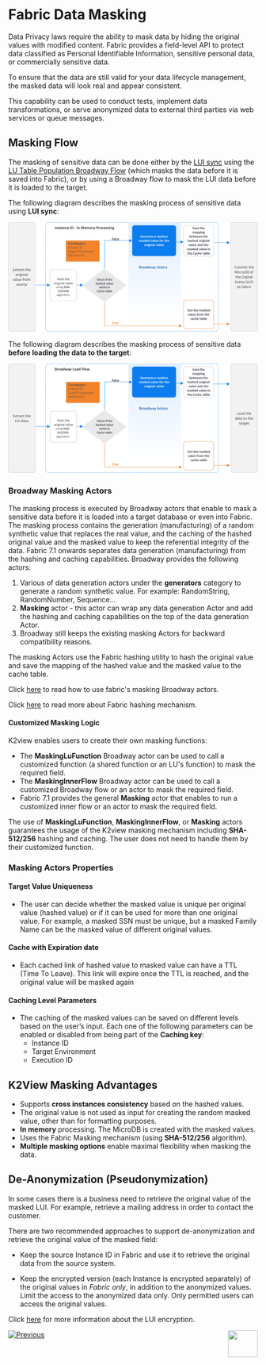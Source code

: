# Fabric Data Masking

Data Privacy laws require the ability to mask data by hiding the original values with modified content. 
Fabric provides a field-level API to protect data classified as Personal Identifiable Information, sensitive personal data, or commercially sensitive data.

To ensure that the data are still valid for your data lifecycle management, the masked data will look real and appear consistent.

This capability can be used to conduct tests, implement data transformations, or serve anonymized data to external third parties via web services or queue messages.


## Masking Flow

 The masking of sensitive data can be done either by the [LUI sync](/articles/14_sync_LU_instance/01_sync_LUI_overview.md) using the [LU Table Population Broadway Flow](/articles/07_table_population/14_table_population_based_Broadway.md) (which masks the data before it is saved into Fabric), or by using a Broadway flow to mask the LUI data before it is loaded to the target.

The following diagram describes the masking process of sensitive data using **LUI sync**:

![masking flow](images/masking_flow.png)



The following diagram describes the masking process of sensitive data **before loading the data to the target**:

![masking flow](images/masking_flow_load_to_target.png)



### Broadway Masking Actors

The masking process is executed by Broadway actors that enable to mask a sensitive data before it is loaded into a target database or even into Fabric. The masking process contains the generation (manufacturing) of a random synthetic value that replaces the real value, and the caching of the hashed original value and the masked value to keep the referential integrity of the data. 
Fabric 7.1 onwards separates data generation (manufacturing) from the hashing and caching capabilities. Broadway provides the following actors: 

1. Various of data generation actors under the **generators** category to generate a random synthetic value. For example: RandomString, RandomNumber, Sequence...
2. **Masking** actor - this actor can wrap any data generation Actor and add the hashing and caching capabilities on the top of the data generation Actor.
3. Broadway still keeps the existing masking Actors for backward compatibility reasons.

The masking Actors use the Fabric hashing utility to hash the original value and save the mapping of the hashed value and the masked value to the cache table.

Click [here](/articles/19_Broadway/actors/07_masking_and_sequence_actors.md) to read how to use fabric's masking Broadway actors.

Click [here](02_fabric_entities_design.md#fabric-hashing-mechanism) to read more about Fabric hashing mechanism.

#### Customized Masking Logic 

K2view enables users to create their own masking functions:
- The **MaskingLuFunction** Broadway actor can be used to call a customized function (a shared function or an LU's function) to mask the required field.  
- The **MaskingInnerFlow** Broadway actor can be used to call a customized Broadway flow or an actor to mask the required field.
- Fabric 7.1 provides the general **Masking** actor that enables to run a customized inner flow or an actor to mask the required field.

The use of **MaskingLuFunction**, **MaskingInnerFlow**, or **Masking** actors guarantees the usage of the K2view masking mechanism including **SHA-512/256** hashing and caching.  The user does not need to handle them by their customized function.

### Masking Actors Properties

#### Target Value Uniqueness

- The user can decide whether the masked value is unique per original value (hashed value) or if it can be used for more than one original value. For example, a masked SSN must be unique, but a masked Family Name can be the masked value of different original values. 

#### Cache with Expiration date

- Each cached link of hashed value to masked value can have a TTL (Time To Leave). This link will expire once the TTL is reached, and the original value will be masked again

#### Caching Level Parameters

- The caching of the masked values can be saved on different levels based on the user’s input. Each one of the following parameters can be enabled or disabled from being part of the **Caching key**:
  - Instance ID
  - Target Environment
  - Execution ID

## K2View Masking Advantages

- Supports **cross instances consistency** based on the hashed values.
- The original value is not used as input for creating the random masked value, other than for formatting purposes.
- **In memory** processing. The MicroDB is created with the masked values.
- Uses the Fabric Masking mechanism (using **SHA-512/256** algorithm).
- **Multiple masking options** enable maximal flexibility when masking the data.

## De-Anonymization (Pseudonymization)

In some cases there is a business need to retrieve the original value of the masked LUI. For example, retrieve a mailing address in order to contact the customer. 

There are two recommended approaches to support de-anonymization and retrieve the original value of the masked field: 

- Keep the source Instance ID in Fabric and use it to retrieve the original data from the source system.

- Keep the encrypted version (each Instance is encrypted separately) of the original values in *Fabric only*, in addition to the anonymized values. Limit the access to the anonymized data only. Only permitted users can access the original values.

Click [here](/articles/26_fabric_security/03_fabric_LUI_encryption.md) for more information about the LUI encryption.

[![Previous](/articles/images/Previous.png)](/articles/26_fabric_security/05_fabric_webservices_security.md)[<img align="right" width="60" height="54" src="/articles/images/Next.png">](/articles/26_fabric_security/07_user_IAM_overview.md)

